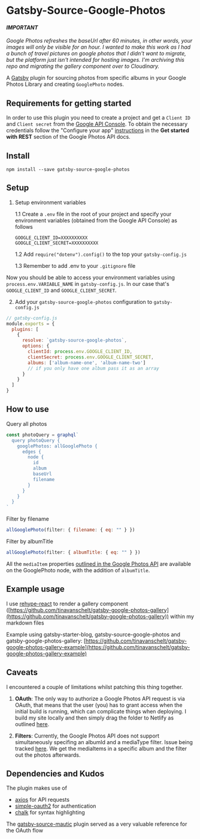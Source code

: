 # Gatsby-Source-Google-Photos

#### *IMPORTANT*
*Google Photos refreshes the baseUrl after 60 minutes, in other words, your images will only be visible for an hour. I wanted to make this work as I had a bunch of travel pictures on google photos that I didn't want to migrate, but the platform just isn't intended for hosting images. I'm archiving this repo and migrating the gallery component over to Cloudinary.*

A [Gatsby](https://www.gatsbyjs.org/) plugin for sourcing photos from specific albums in your Google Photos Library and creating `GooglePhoto` nodes.

## Requirements for getting started

In order to use this plugin you need to create a project and get a `Client ID` and `Client secret` from the [Google API Console](https://console.developers.google.com/apis/library?project=pragmatic-mote-231017&folder&organizationId). To obtain the necessary credentials follow the "Configure your app" [instructions](https://developers.google.com/photos/library/guides/get-started#configure-app) in the **Get started with REST** section of the Google Photos API docs.

## Install

`npm install --save gatsby-source-google-photos`

## Setup

1. Setup environment variables

   1.1 Create a `.env` file in the root of your project and specify your environment variables (obtained from the Google API Console) as follows

   ```
   GOOGLE_CLIENT_ID=XXXXXXXXXX
   GOOGLE_CLIENT_SECRET=XXXXXXXXXX
   ```

   1.2 Add `require("dotenv").config()` to the top your `gatsby-config.js`

   1.3 Remember to add .env to your `.gitignore` file

Now you should be able to access your environment variables using `process.env.VARIABLE_NAME` in `gatsby-config.js`. In our case that's `GOOGLE_CLIENT_ID` and `GOOGLE_CLIENT_SECRET`.

2. Add your `gatsby-source-google-photos` configuration to `gatsby-config.js`

```javascript
// gatsby-config.js
module.exports = {
  plugins: [
    {
      resolve: `gatsby-source-google-photos`,
      options: {
        clientId: process.env.GOOGLE_CLIENT_ID,
        clientSecret: process.env.GOOGLE_CLIENT_SECRET,
        albums: ['album-name-one', 'album-name-two']
        // if you only have one album pass it as an array
      }
    }
  ]
}
```

## How to use

Query all photos

```javascript
const photoQuery = graphql`
  query photoQuery {
    googlePhotos: allGooglePhoto {
      edges {
        node {
          id
          album
          baseUrl
          filename
        }
      }
    }
  }
`
```

Filter by filename

```javascript
allGooglePhoto(filter: { filename: { eq: "" } })
```

Filter by albumTitle

```javascript
allGooglePhoto(filter: { albumTitle: { eq: "" } })
```

All the `mediaItem` properties [outlined in the Google Photos API](https://developers.google.com/photos/library/guides/access-media-items#media-items) are available on the GooglePhoto node, with the addition of `albumTitle`.

## Example usage

I use [rehype-react](https://github.com/rhysd/rehype-react) to render a gallery component ([https://github.com/tinavanschelt/gatsby-google-photos-gallery](https://github.com/tinavanschelt/gatsby-google-photos-gallery)) within my markdown files

Example using gatsby-starter-blog, gatsby-source-google-photos and gatsby-google-photos-gallery: [https://github.com/tinavanschelt/gatsby-google-photos-gallery-example](https://github.com/tinavanschelt/gatsby-google-photos-gallery-example)

## Caveats

I encountered a couple of limitations whilst patching this thing together.

1.  **OAuth**: The only way to authorize a Google Photos API request is via OAuth, that means that the user (you) has to grant access when the initial build is running, which can complicate things when deploying. I build my site locally and then simply drag the folder to Netlify as outlined [here](https://www.gatsbyjs.org/docs/hosting-on-netlify).

2.  **Filters**: Currently, the Google Photos API does not support simultaneously specifing an albumId and a mediaType filter. Issue being tracked [here](https://issuetracker.google.com/issues/116541300). We get the mediaItems in a specific album and the filter out the photos afterwards.

## Dependencies and Kudos

The plugin makes use of

- [axios](https://github.com/axios/axios) for API requests
- [simple-oauth2](https://github.com/lelylan/simple-oauth2) for authentication
- [chalk](https://github.com/chalk/chalk) for syntax highlighting

The [gatsby-source-mautic](https://github.com/sineau/gatsby-source-mautic) plugin served as a very valuable reference for the OAuth flow
